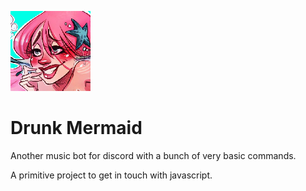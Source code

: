 ![Icon](resources/icon.png)

# Drunk Mermaid

Another music bot for discord with a bunch of very basic commands.

A primitive project to get in touch with javascript.